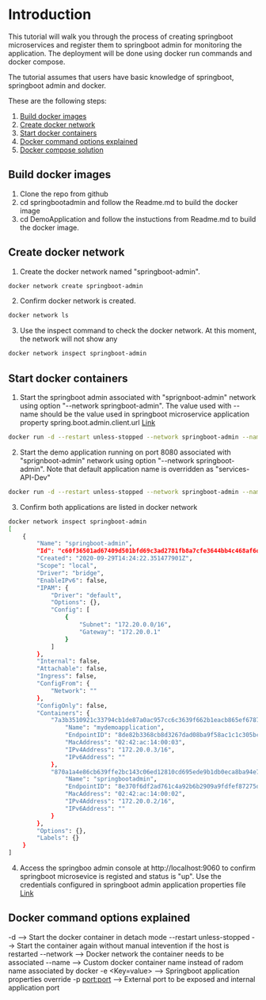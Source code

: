 # Introduction
This tutorial will walk you through the process of creating springboot microservices and register them to springboot admin for monitoring the application. The deployment will be done using docker run commands and docker compose. 

The tutorial assumes that users have basic knowledge of springboot, springboot admin and docker.

These are the following steps:
1. [Build docker images](#build-docker-images)
2. [Create docker network](#create-docker-network)
3. [Start docker containers](#start-docker-containers)
4. [Docker command options explained](#docker-command-options-explained)
5. [Docker compose solution](#docker-compose-solution)

## Build docker images

1. Clone the repo from github
2. cd springbootadmin and follow the Readme.md to build the docker image 
3. cd DemoApplication and follow the instuctions from Readme.md to build the docker image.

## Create docker network

1. Create the docker network named "springboot-admin".
```bash
docker network create springboot-admin
```
2. Confirm docker network is created.
```bash
docker network ls
```
3. Use the inspect command to check the docker network. At this moment, the network will not show any 
```bash
docker network inspect springboot-admin
```
## Start docker containers

1. Start the springboot admin associated with "sprignboot-admin" network using option "--network springboot-admin". The value used with --name should be the value used in springboot microservice application property spring.boot.admin.client.url [Link](https://github.com/shivchikkappa/SpringbootServiceWithAdmin/blob/master/DemoApplication/src/main/resources/application.properties)
  
```bash
docker run -d --restart unless-stopped --network springboot-admin --name myspringbootadmin -e spring_boot_admin_notify_mail_from=from@domainname -p 9060:9060 -p 9065:9065 myspringbootadmin
```
2. Start the demo application running on port 8080 associated with "sprignboot-admin" network using option "--network springboot-admin". Note that default application name is overridden as "services-API-Dev"
```bash
docker run -d --restart unless-stopped --network springboot-admin --name mydemoapplication -e SPRING_APPLICATION_NAME=Service-API-Dev -p 8080:9080 -p 8085:9085 mydemoapplication
```
3. Confirm both applications are listed in docker network
```bash
docker network inspect springboot-admin
[
    {
        "Name": "springboot-admin",
        "Id": "c60f36501ad67409d501bfd69c3ad2781fb8a7cfe3644bb4c468af6dc4b2d7e0",
        "Created": "2020-09-29T14:24:22.351477901Z",
        "Scope": "local",
        "Driver": "bridge",
        "EnableIPv6": false,
        "IPAM": {
            "Driver": "default",
            "Options": {},
            "Config": [
                {
                    "Subnet": "172.20.0.0/16",
                    "Gateway": "172.20.0.1"
                }
            ]
        },
        "Internal": false,
        "Attachable": false,
        "Ingress": false,
        "ConfigFrom": {
            "Network": ""
        },
        "ConfigOnly": false,
        "Containers": {
            "7a3b3510921c33794cb1de87a0ac957cc6c3639f662b1eacb865ef6787dc0007": {
                "Name": "mydemoapplication",
                "EndpointID": "8de82b3368cb8d3267dad08ba9f58ac1c1c305bc41ef779c9d145a11721e7227",
                "MacAddress": "02:42:ac:14:00:03",
                "IPv4Address": "172.20.0.3/16",
                "IPv6Address": ""
            },
            "870a1a4e86cb639ffe2bc143c06ed12810cd695ede9b1db0eca8ba94e73c5b88": {
                "Name": "springbootadmin",
                "EndpointID": "8e370f6df2ad761c4a92b6b2909a9fdfef87275d198a08b55e611d853c2f997d",
                "MacAddress": "02:42:ac:14:00:02",
                "IPv4Address": "172.20.0.2/16",
                "IPv6Address": ""
            }
        },
        "Options": {},
        "Labels": {}
    }
]
```

4. Access the springboo admin console at http://localhost:9060 to confirm springboot microsevice is registed and status is "up". Use the credentials configured in springboot admin application properties file [Link](https://github.com/shivchikkappa/SpringbootServiceWithAdmin/blob/master/springbootadmin/src/main/resources/application.properties)

## Docker command options explained

-d                       --> Start the docker container in detach mode
--restart unless-stopped --> Start the container again without manual intevention if the host is restarted
--network <network name> --> Docker network the container needs to be associated
--name <container name>  --> Custom docker container name instead of radom name associated by docker 
-e <Key=value>           --> Springboot application properties override 
-p <port:port>           --> External port to be exposed and internal application port  
